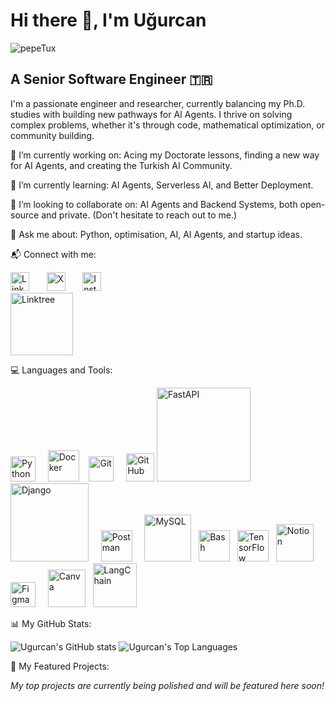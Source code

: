 # Hi there 👋, I'm Uğurcan

![pepeTux](https://cdn.frankerfacez.com/emoticon/245701/4)

## A Senior Software Engineer 🇹🇷

I'm a passionate engineer and researcher, currently balancing my Ph.D. studies with building new pathways for AI Agents. I thrive on solving complex problems, whether it's through code, mathematical optimization, or community building.

🔭 I’m currently working on: Acing my Doctorate lessons, finding a new way for AI Agents, and creating the Turkish AI Community.

🌱 I’m currently learning: AI Agents, Serverless AI, and Better Deployment.

👯 I’m looking to collaborate on: AI Agents and Backend Systems, both open-source and private. (Don't hesitate to reach out to me.)

💬 Ask me about: Python, optimisation, AI, AI Agents, and startup ideas.

📬 Connect with me:

<a href="https://linkedin.com/in/ugurcanuzunkaya" target="_blank"><img src="https://raw.githubusercontent.com/rahuldkjain/github-profile-readme-generator/master/src/images/icons/Social/linked-in-alt.svg" alt="LinkedIn" width="30"/></a> &nbsp; &nbsp; &nbsp; <a href="https://x.com/ugurcanuznkaya" target="_blank"><img src="https://upload.wikimedia.org/wikipedia/commons/thumb/b/b7/X_logo.jpg/250px-X_logo.jpg" alt="X" width="30"/></a> &nbsp; &nbsp; &nbsp;  <a href="https://instagram.com/ugurcanuzunkayaa" target="_blank"><img src="https://raw.githubusercontent.com/rahuldkjain/github-profile-readme-generator/master/src/images/icons/Social/instagram.svg" alt="Instagram" width="30"/></a> &nbsp; &nbsp; &nbsp;  
<a href="https://linktr.ee/ugurcanuzunkaya" target="_blank"><img src="https://logos-world.net/wp-content/uploads/2022/12/Linktree-Emblem.png" alt="Linktree" width="100"/></a>

💻 Languages and Tools:

<a href="https://www.python.org/" target="_blank"><img src="https://upload.wikimedia.org/wikipedia/commons/thumb/c/c3/Python-logo-notext.svg/1200px-Python-logo-notext.svg.png" alt="Python" width="40"/></a> &nbsp; &nbsp;
<a href="https://www.docker.com/" target="_blank"><img src="https://cdn4.iconfinder.com/data/icons/logos-and-brands/512/97_Docker_logo_logos-512.png" alt="Docker" width="50"/></a>&nbsp; &nbsp;
<a href="https://git-scm.com/" target="_blank"><img src="https://git-scm.com/images/logos/downloads/Git-Icon-1788C.png" alt="Git" width="40"/></a> &nbsp; &nbsp;
<a href="https://github.com/" target="_blank"><img src="https://uxwing.com/wp-content/themes/uxwing/download/brands-and-social-media/github-white-icon.png" alt="GitHub" width="45"/></a>
<a href="https://fastapi.tiangolo.com/" target="_blank"><img src="https://fastapi.tiangolo.com/img/logo-margin/logo-teal.png" alt="FastAPI" width="150"/></a>
<a href="https://www.djangoproject.com/" target="_blank"><img src="https://static.djangoproject.com/img/logos/django-logo-positive.svg" alt="Django" width="125"/></a> &nbsp; &nbsp;
<a href="https://www.postman.com/" target="_blank"><img src="https://uxwing.com/wp-content/themes/uxwing/download/brands-and-social-media/postman-icon.png" alt="Postman" width="50"/></a> &nbsp; &nbsp;
<a href="https://www.mysql.com/" target="_blank"><img src="https://www.mysql.com/common/logos/logo-mysql-170x115.png" alt="MySQL" width="75"/></a> &nbsp; 
<a href="https://www.gnu.org/software/bash/" target="_blank"><img src="https://upload.wikimedia.org/wikipedia/commons/thumb/4/4b/Bash_Logo_Colored.svg/2048px-Bash_Logo_Colored.svg.png" alt="Bash" width="50"/></a> &nbsp;
<a href="https://www.tensorflow.org/" target="_blank"><img src="https://upload.wikimedia.org/wikipedia/commons/thumb/2/2d/Tensorflow_logo.svg/449px-Tensorflow_logo.svg.png" alt="TensorFlow" width="50"/></a> &nbsp;
<a href="https://www.notion.so/" target="_blank"><img src="https://upload.wikimedia.org/wikipedia/commons/4/45/Notion_app_logo.png" alt="Notion" width="60"/></a>&nbsp; &nbsp;
<a href="https://www.figma.com/" target="_blank"><img src="https://upload.wikimedia.org/wikipedia/commons/3/33/Figma-logo.svg" alt="Figma" width="40"/></a> &nbsp; &nbsp;
<a href="https://www.canva.com/" target="_blank"><img src="https://static.canva.com/static/images/android-192x192.png" alt="Canva" width="60"/></a> &nbsp; 
<a href="https://www.langchain.com/" target="_blank"><img src="https://registry.npmmirror.com/@lobehub/icons-static-png/latest/files/dark/langchain.png" alt="LangChain" width="70"/></a>

📊 My GitHub Stats:

![Ugurcan's GitHub stats](https://github-readme-stats.vercel.app/api?username=ugurcanuzunkaya&show_icons=true&locale=en&theme=tokyonight)
![Ugurcan's Top Languages](https://github-readme-stats.vercel.app/api/top-langs?username=ugurcanuzunkaya&show_icons=true&locale=en&layout=compact&theme=tokyonight)

🚀 My Featured Projects:

<!--
To add a project, copy and paste the following block and fill in the details.
You can find good project icons at https://www.flaticon.com/ or https://simpleicons.org/

<table style="width:100%; border: none;">
<tr>
<td style="width: 100px; text-align: center;">
<img src="YOUR_PROJECT_ICON_URL" width="80" alt="Project Icon">
</td>
<td>
<h3><a href="YOUR_PROJECT_REPO_LINK">Project Title</a></h3>
<p>A short and engaging description of your project. Explain what it does and what technologies you used. Keep it to 1-2 sentences for clarity.</p>
</td>
</tr>
</table>

-->

<!-- PROJECT 1: To be added -->

*My top projects are currently being polished and will be featured here soon!*

<!-- PROJECT 2: To be added -->

<!-- PROJECT 3: To be added -->
